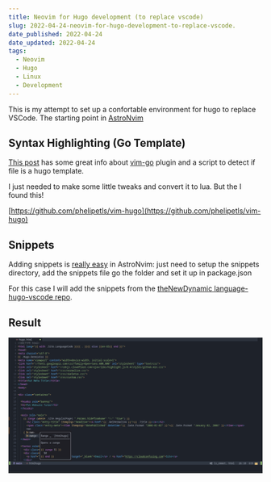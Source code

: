 ```yaml
---
title: Neovim for Hugo development (to replace vscode)
slug: 2022-04-24-neovim-for-hugo-development-to-replace-vscode.
date_published: 2022-04-24
date_updated: 2022-04-24
tags:
  - Neovim
  - Hugo
  - Linux
  - Development
---
```


This is my attempt to set up a confortable environment for hugo to replace VSCode.
The starting point in [AstroNvim](https://astronvim.github.io/)

<!-- more -->

## Syntax Highlighting (Go Template)

[This post](https://discourse.gohugo.io/t/vim-syntax-highlighting-for-hugo-html-templates/19398/10) has some great info about [vim-go](https://github.com/fatih/vim-go) plugin and a script to detect if file is a hugo template.

I just needed to make some little tweaks and convert it to lua. But the I found this!

[https://github.com/phelipetls/vim-hugo](https://github.com/phelipetls/vim-hugo)

## Snippets

Adding snippets is [really easy](https://astronvim.github.io/recipes/snippets) in AstroNvim: just need to setup the snippets directory, add the snippets file go the folder and set it up in package.json

For this case I will add the snippets from the [theNewDynamic language-hugo-vscode repo](https://github.com/theNewDynamic/language-hugo-vscode/).

<script src="https://emgithub.com/embed.js?target=https%3A%2F%2Fgithub.com%2FtheNewDynamic%2Flanguage-hugo-vscode%2Fblob%2Fmaster%2Fsrc%2Fsnippets%2Fhugo.code-snippets.json&style=github&showBorder=on&showLineNumbers=on&showFileMeta=on&showCopy=on"></script>

## Result

![Hugo Vim](images/hugo.png)
